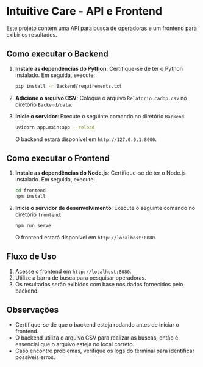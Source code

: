 # Intuitive Care - API e Frontend

Este projeto contém uma API para busca de operadoras e um frontend para exibir os resultados.

## Como executar o Backend

1. **Instale as dependências do Python**:
   Certifique-se de ter o Python instalado. Em seguida, execute:
   ```bash
   pip install -r Backend/requirements.txt
   ```

2. **Adicione o arquivo CSV**:
   Coloque o arquivo `Relatorio_cadop.csv` no diretório `Backend/data`.

3. **Inicie o servidor**:
   Execute o seguinte comando no diretório `Backend`:
   ```bash
   uvicorn app.main:app --reload
   ```
   O backend estará disponível em `http://127.0.0.1:8000`.

## Como executar o Frontend

1. **Instale as dependências do Node.js**:
   Certifique-se de ter o Node.js instalado. Em seguida, execute:
   ```bash
   cd frontend
   npm install
   ```

2. **Inicie o servidor de desenvolvimento**:
   Execute o seguinte comando no diretório `frontend`:
   ```bash
   npm run serve
   ```
   O frontend estará disponível em `http://localhost:8080`.

## Fluxo de Uso

1. Acesse o frontend em `http://localhost:8080`.
2. Utilize a barra de busca para pesquisar operadoras.
3. Os resultados serão exibidos com base nos dados fornecidos pelo backend.

## Observações

- Certifique-se de que o backend esteja rodando antes de iniciar o frontend.
- O backend utiliza o arquivo CSV para realizar as buscas, então é essencial que o arquivo esteja no local correto.
- Caso encontre problemas, verifique os logs do terminal para identificar possíveis erros.

